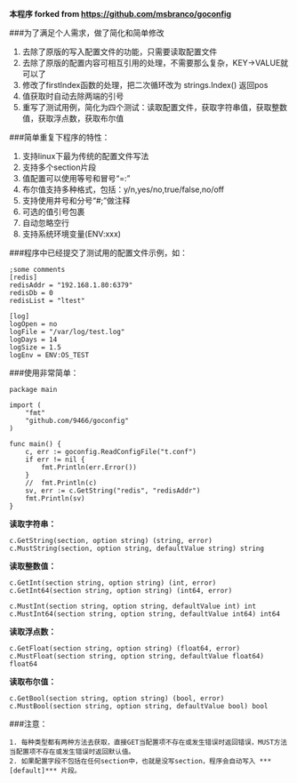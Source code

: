 **本程序 forked from https://github.com/msbranco/goconfig**

###为了满足个人需求，做了简化和简单修改

1. 去除了原版的写入配置文件的功能，只需要读取配置文件
2. 去除了原版的配置内容可相互引用的处理，不需要那么复杂，KEY->VALUE就可以了
3. 修改了firstIndex函数的处理，把二次循环改为 strings.Index() 返回pos
4. 值获取时自动去除两端的引号
5. 重写了测试用例，简化为四个测试：读取配置文件，获取字符串值，获取整数值，获取浮点数，获取布尔值

###简单重复下程序的特性：

1. 支持linux下最为传统的配置文件写法
2. 支持多个section片段
3. 值配置可以使用等号和冒号“=:”
4. 布尔值支持多种格式，包括：y/n,yes/no,true/false,no/off
5. 支持使用井号和分号“#;”做注释
6. 可选的值引号包裹
7. 自动忽略空行
8. 支持系统环境变量(ENV:xxx)

###程序中已经提交了测试用的配置文件示例，如：

    ;some comments
    [redis]
    redisAddr = "192.168.1.80:6379"
    redisDb = 0
    redisList = "ltest"
    
    [log]
    logOpen = no
    logFile = "/var/log/test.log"
    logDays = 14
    logSize = 1.5
    logEnv = ENV:OS_TEST

###使用非常简单：

    package main

	import (
		"fmt"
		"github.com/9466/goconfig"
	)

	func main() {
		c, err := goconfig.ReadConfigFile("t.conf")
		if err != nil {
			fmt.Println(err.Error())
		}
		//  fmt.Println(c)
		sv, err := c.GetString("redis", "redisAddr")
		fmt.Println(sv)
	}
    
**读取字符串：**

    c.GetString(section, option string) (string, error)
    c.MustString(section, option string, defaultValue string) string
    
**读取整数值：**

    c.GetInt(section string, option string) (int, error)
    c.GetInt64(section string, option string) (int64, error)
    
    c.MustInt(section string, option string, defaultValue int) int
    c.MustInt64(section string, option string, defaultValue int64) int64
    
**读取浮点数：**

    c.GetFloat(section string, option string) (float64, error)
    c.MustFloat(section string, option string, defaultValue float64) float64
    
**读取布尔值：**

    c.GetBool(section string, option string) (bool, error)
    c.MustBool(section string, option string, defaultValue bool) bool
    
###注意：

    1. 每种类型都有两种方法去获取，直接GET当配置项不存在或发生错误时返回错误，MUST方法当配置项不存在或发生错误时返回默认值。
    2. 如果配置字段不包括在任何section中，也就是没写section，程序会自动写入 ***[default]*** 片段。
